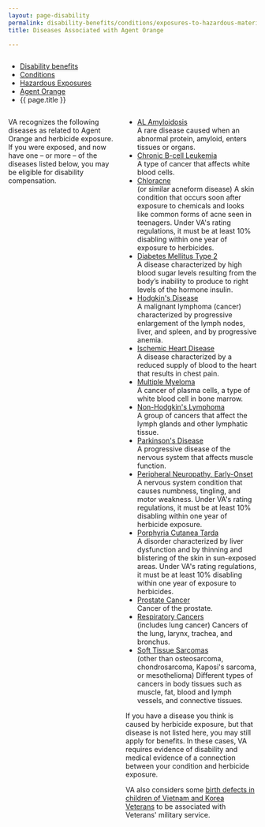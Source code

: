 ```yaml
---
layout: page-disability
permalink: disability-benefits/conditions/exposures-to-hazardous-materials/agent-orange/diseases/index.html
title: Diseases Associated with Agent Orange

---
```


<div class="splash" markdown="0">
<div class="row" markdown="0">
<div class="small-12 columns" markdown="0">

<ul class="breadcrumbs" role="menubar" aria-label="Primary">
<li class="parent"><a href="{{ site.url }}/disability-benefits/">Disability benefits</a></li>
<li class="parent"><a href="{{ site.url }}/disability-benefits/conditions/">Conditions</a></li>
<li class="parent"><a href="{{ site.url }}/disability-benefits/conditions/exposures-to-hazardous-materials/">Hazardous Exposures</a></li>
<li class="parent"><a href="{{ site.url }}/disability-benefits/conditions/exposures-to-hazardous-materials/agent-orange">Agent Orange</a></li>
<li class="active">{{ page.title }}</li>
</ul>

</div>
</div>
</div>

<div class="main" role="main" markdown="0">

<div class="section one" markdown="0">
<div class="primary" markdown="0">
<div class="row" markdown="0">
<div class="small-12 columns">

<div markdown="1">

VA recognizes the following diseases as related to Agent Orange and herbicide exposure. If you were exposed, and now have one – or more – of the diseases listed below, you may be eligible for disability compensation.  

</div>

<div class="feature-list" markdown="1">

- [AL Amyloidosis](http://www.publichealth.va.gov/exposures/agentorange/conditions/al_amyloidosis.asp)<br/>
  A rare disease caused when an abnormal protein, amyloid, enters tissues or organs.  
- [Chronic B-cell Leukemia](http://www.publichealth.va.gov/exposures/agentorange/conditions/bcell-leukemia.asp)<br/>
  A type of cancer that affects white blood cells.
- [Chloracne](http://www.publichealth.va.gov/exposures/agentorange/conditions/chloracne.asp)<br/>
  (or similar acneform disease) A skin condition that occurs soon after exposure to chemicals and looks like common forms of acne seen in teenagers. Under VA's rating regulations, it must be at least 10% disabling within one year of exposure to herbicides.
- [Diabetes Mellitus Type 2](http://www.publichealth.va.gov/exposures/agentorange/conditions/diabetes.asp)<br/>
  A disease characterized by high blood sugar levels resulting from the body’s inability to produce to right levels of the hormone insulin.
- [Hodgkin's Disease](http://www.publichealth.va.gov/exposures/agentorange/conditions/hodgkins.asp)<br/>
  A malignant lymphoma (cancer) characterized by progressive enlargement of the lymph nodes, liver, and spleen, and by progressive anemia.
- [Ischemic Heart Disease](http://www.publichealth.va.gov/exposures/agentorange/conditions/ischemicheartdisease.asp)<br/>
  A disease characterized by a reduced supply of blood to the heart that results in chest pain.
- [Multiple Myeloma](http://www.publichealth.va.gov/exposures/agentorange/conditions/multiple_myeloma.asp)<br/>
  A cancer of plasma cells, a type of white blood cell in bone marrow.
- [Non-Hodgkin's Lymphoma](http://www.publichealth.va.gov/exposures/agentorange/conditions/nonhodgkinslymphoma.asp)<br/>
  A group of cancers that affect the lymph glands and other lymphatic tissue.
- [Parkinson's Disease](http://www.publichealth.va.gov/exposures/agentorange/conditions/parkinsonsdisease.asp)<br/>
  A progressive disease of the nervous system that affects muscle function.
- [Peripheral Neuropathy, Early-Onset](http://www.publichealth.va.gov/exposures/agentorange/conditions/peripheral_neuropathy.asp)<br/>
  A nervous system condition that causes numbness, tingling, and motor weakness. Under VA's rating regulations, it must be at least 10% disabling within one year of herbicide exposure.
- [Porphyria Cutanea Tarda](http://www.publichealth.va.gov/exposures/agentorange/conditions/porphyria-cutanea-tarda.asp)<br/>
  A disorder characterized by liver dysfunction and by thinning and blistering of the skin in sun-exposed areas. Under VA's rating regulations, it must be at least 10% disabling within one year of exposure to herbicides.
- [Prostate Cancer](http://www.publichealth.va.gov/exposures/agentorange/conditions/prostate_cancer.asp)<br/>
  Cancer of the prostate.
- [Respiratory Cancers](http://www.publichealth.va.gov/exposures/agentorange/conditions/respiratory_cancers.asp)<br/>
  (includes lung cancer)  Cancers of the lung, larynx, trachea, and bronchus.
- [Soft Tissue Sarcomas](http://www.publichealth.va.gov/exposures/agentorange/conditions/soft-tissue-sarcoma.asp)<br/>
  (other than osteosarcoma, chondrosarcoma, Kaposi's sarcoma, or mesothelioma)  Different types of cancers in body tissues such as muscle, fat, blood and lymph vessels, and connective tissues.

If you have a disease you think is caused by herbicide exposure, but that disease is not listed here, you may still apply for benefits. In these cases, VA requires evidence of disability and medical evidence of a connection between your condition and herbicide exposure.

VA also considers some [birth defects in children of Vietnam and Korea Veterans](http://www.publichealth.va.gov/exposures/agentorange/birth-defects/index.asp) to be associated with Veterans' military service.

</div>
</div>
</div>

</div>

</div>
</div>
